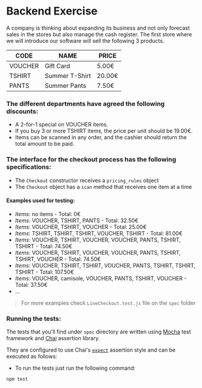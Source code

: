 # Backend Exercise

A company is thinking about expanding its business and not only forecast sales in the stores but also manage the cash register. The first store where we will introduce our software will sell the following 3 products.

|  CODE   |      NAME      |  PRICE |
|---------|----------------|--------|
| VOUCHER |   Gift Card    |  5.00€ |
|  TSHIRT | Summer T-Shirt | 20.00€ |
|  PANTS  |  Summer Pants  |  7.50€ |

### The different departments have agreed the following discounts:
- A 2-for-1 special on VOUCHER items.
- If you buy 3 or more TSHIRT items, the price per unit should be 19.00€.
- Items can be scanned in any order, and the cashier should return the total amount to be
paid.

### The interface for the checkout process has the following specifications:
- The `Checkout` constructor receives a `pricing_rules` object
- The `Checkout` object has a `scan` method that receives one item at a time

#### Examples used for testing:
- *Items*: no items - Total: 0€
- *Items*: VOUCHER, TSHIRT, PANTS - Total: 32.50€
- *Items*: VOUCHER, TSHIRT, VOUCHER - Total: 25.00€
- *Items*: TSHIRT, TSHIRT, TSHIRT, VOUCHER, TSHIRT - Total: 81.00€
- *Items*: VOUCHER, TSHIRT, VOUCHER, VOUCHER, PANTS, TSHIRT, TSHIRT - Total: 74.50€
- *Items*: VOUCHER, TSHIRT, VOUCHER, VOUCHER, PANTS, TSHIRT, TSHIRT, VOUCHER - Total: 74.50€
- *Items*: VOUCHER, TSHIRT, TSHIRT, VOUCHER, PANTS, TSHIRT, TSHIRT, TSHIRT - Total: 107.50€
- *Items*: VOUCHER, camisole, VOUCHER, PANTS, TSHIRT, VOUCHER - Total: 37.50€
- ...

> For more examples check `LineCheckout.test.js` file on the `spec` folder

### Running the tests:
The tests that you'll find under `spec` directory are written using [Mocha](https://mochajs.org/) test framework 
and [Chai](http://chaijs.com/) assertion library.

They are configured to use Chai's [`expect`](http://chaijs.com/api/bdd/) assertion style and can be executed as follows:

- To run the tests just run the following command:
```
npm test
```